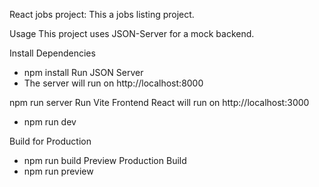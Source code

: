 React jobs project:
This a jobs listing project.

Usage
This project uses JSON-Server for a mock backend.

Install Dependencies
- npm install
Run JSON Server
- The server will run on http://localhost:8000

npm run server
Run Vite Frontend
React will run on http://localhost:3000
- npm run dev

Build for Production
- npm run build
Preview Production Build
- npm run preview
